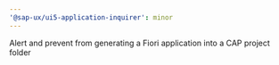 ```yaml
---
'@sap-ux/ui5-application-inquirer': minor
---
```


Alert and prevent from generating a Fiori application into a CAP project folder

